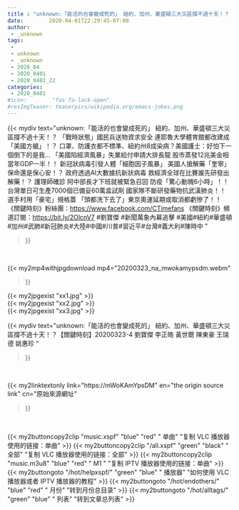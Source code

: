 ```yaml
---
title : "unknown:「能活的也會變成死的」 紐約、加州、華盛頓三大災區撐不過十天！？【關鍵時刻】20200323-4 劉寶傑 李正皓 黃世聰 陳東豪 王瑞德 姚惠珍 "
date:        2020-04-01T22:29:45-07:00
author:
 - _unknown
tags:
 - 
 - unknown
 - _unknown
 - 2020_04
 - 2020_0401
 - 2020_0401_22
categories:
 - 2020_0401
#icon:        "fas fa-lock-open"
#resImgTeaser: teaserpics/wikipedia.org/emacs-jokes.png
---
```







{{< mydiv text="unknown:「能活的也會變成死的」 紐約、加州、華盛頓三大災區撐不過十天！？ 「戰時狀態」國民兵送物資求安全 連耶魯大學體育館都改建成「美國方艙」！？ 口罩、防護衣都不標準、紐約州8成染病？美國護士：好怕下一個倒下的是我… 「美國陷經濟風暴」失業給付申請大排長龍 股市蒸發12兆美金相當年GDP一半！！ 新冠狀病毒引發人體「細胞因子風暴」 美國人搶解藥「奎寧」保命還是保心安！？ 政府透過AI大數據抗新狀病毒 救經濟全球在比賽誰先研發出解藥！？ 護理師確診 阿中部長才下班就被緊急召回 防疫「驚心動魄6小時」！！ 台灣單日可生產7000個已備妥60萬盒試劑 國家隊不斷研發藥物抗武漢肺炎！！ 選手村用「豪宅」規格蓋 「頭都洗下去了」東京奧運延期或取消都虧慘了！！  《關鍵時刻》粉絲團：https://www.facebook.com/CTimefans 《關鍵時刻》頻道訂閱：https://bit.ly/2OlcnV7  #劉寶傑 #新聞萬象內幕追擊 #美國#紐約#華盛頓#加州#武肺#新冠肺炎#大陸#中國#川普#習近平#台灣#義大利#陳時中 "
>}}
<br>


{{< my2mp4withjpgdownload mp4="20200323_na_mwokamypsdm.webm"
>}}

{{< my2jpgexist "xx1.jpg" >}}<br>
{{< my2jpgexist "xx2.jpg" >}}<br>
{{< my2jpgexist "xx3.jpg" >}}<br>



{{< mydiv text="unknown:「能活的也會變成死的」 紐約、加州、華盛頓三大災區撐不過十天！？【關鍵時刻】20200323-4 劉寶傑 李正皓 黃世聰 陳東豪 王瑞德 姚惠珍 "
>}}
<br>

{{< my2linktextonly link="https://mWoKAmYpsDM"
en="the origin source link" cn="原始來源網址"
>}}


<br>


{{< my2buttoncopy2clip "music.xspf"        "blue"   "red"    " 单曲"  "复制 VLC 播放器使用的链接：单曲" >}} {{< my2buttoncopy2clip "/all.xspf"         "green"  "black"  " 全部"  "复制 VLC 播放器使用的链接：全部" >}} {{< my2buttoncopy2clip "music.m3u8"        "blue"   "red"    " M1 "    "复制 IPTV 播放器使用的链接：单曲" >}} {{< my2buttongoto      "/hot/helpxspf/"    "green"  "blue"   " 播放器" "如何使用 VLC 播放器或者 IPTV 播放器的教程" >}} {{< my2buttongoto      "/hot/endothers/"   "blue"   "red"    " 月份"   "转到月份总目录" >}} {{< my2buttongoto      "/hot/alltags/"     "green"  "blue"   " 列表"   "转到文章总列表" >}} 
